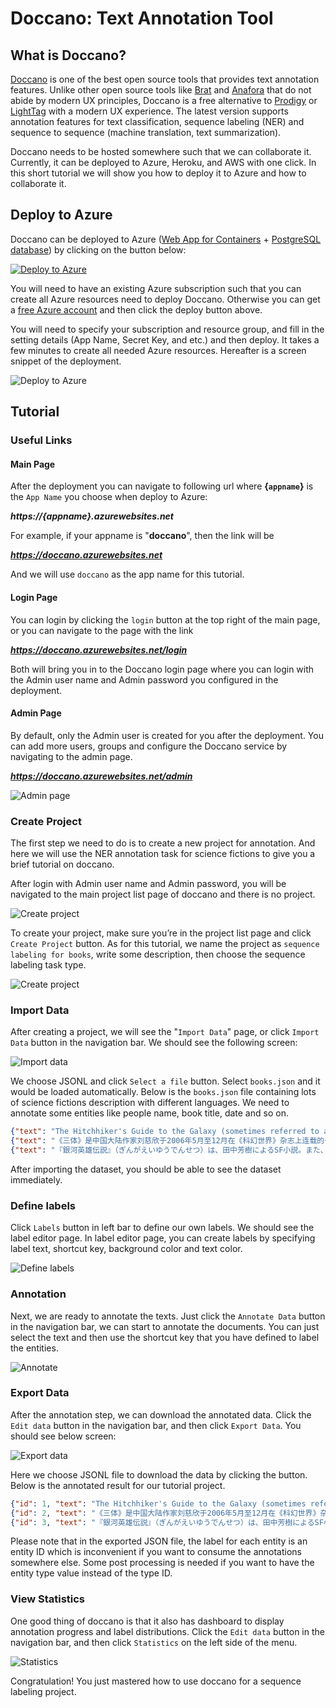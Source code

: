 <!--
Copyright (c) Microsoft Corporation. All rights reserved.
Licensed under the MIT License.
-->

# Doccano: Text Annotation Tool

## What is Doccano?

[Doccano](https://github.com/chakki-works/doccano) is one of the best open source tools that provides text annotation features. Unlike other open source tools like [Brat](https://brat.nlplab.org/) and [Anafora](https://github.com/weitechen/anafora) that do not abide by modern UX principles, Doccano is a free alternative to [Prodigy](https://prodi.gy/) or [LightTag](https://www.lighttag.io/) with a modern UX experience. The latest version supports annotation features for text classification, sequence labeling (NER) and sequence to sequence (machine translation, text summarization).

Doccano needs to be hosted somewhere such that we can collaborate it. Currently, it can be deployed to Azure, Heroku, and AWS with one click. In this short tutorial we will show you how to deploy it to Azure and how to collaborate it.

## Deploy to Azure

Doccano can be deployed to Azure ([Web App for Containers](https://azure.microsoft.com/en-us/services/app-service/containers/) +
[PostgreSQL database](https://azure.microsoft.com/en-us/services/postgresql/)) by clicking on the button below:

[![Deploy to Azure](https://azuredeploy.net/deploybutton.svg)](https://portal.azure.com/#create/Microsoft.Template/uri/https%3A%2F%2Fraw.githubusercontent.com%2Fchakki-works%2Fdoccano%2Fmaster%2Fazuredeploy.json)

You will need to have an existing Azure subscription such that you can create all Azure resources need to deploy Doccano. Otherwise you can get a [free Azure account](https://azure.microsoft.com/en-us/offers/ms-azr-0044p/?WT.mc_id=medium-blog-abornst) and then click the deploy button above.

You will need to specify your subscription and resource group, and fill in the setting details (App Name, Secret Key, and etc.) and then deploy. It takes a few minutes to create all needed Azure resources. Hereafter is a screen snippet of the deployment. 

![Deploy to Azure](./media/deploy_to_azure.jpg)

## Tutorial

### Useful Links

#### Main Page

After the deployment you can navigate to following url where **{`appname`}** is the `App Name` you choose when deploy to Azure:

_**https://{appname}.azurewebsites.net**_

For example, if your appname is "**doccano**", then the link will be

_**https://doccano.azurewebsites.net**_

And we will use `doccano` as the app name for this tutorial.

#### Login Page

You can login by clicking the `login` button at the top right of the main page, or you can navigate to the page with the link

_**https://doccano.azurewebsites.net/login**_

Both will bring you in to the Doccano login page where you can login with the Admin user name and Admin password you configured in the deployment. 

#### Admin Page

By default, only the Admin user is created for you after the deployment. You can add more users, groups and configure the Doccano service by navigating to the admin page.

_**https://doccano.azurewebsites.net/admin**_

![Admin page](./media/admin_page.jpg)

### Create Project

The first step we need to do is to create a new project for annotation. And here we will use the NER annotation task for science fictions to give you a brief tutorial on doccano. 

After login with Admin user name and Admin password, you will be navigated to the main project list page of doccano and there is no project. 

![Create project](./media/project_list.jpg)

To create your project, make sure you’re in the project list page and click `Create Project` button. As for this tutorial, we name the project as `sequence labeling for books`, write some description, then choose the sequence labeling task type.

![Create project](./media/create_project.jpg)

### Import Data

After creating a project, we will see the "`Import Data`" page, or click `Import Data` button in the navigation bar. We should see the following screen:

![Import data](./media/import_data.jpg)

We choose JSONL and click `Select a file` button. Select `books.json` and it would be loaded automatically. Below is the `books.json` file containing lots of science fictions description with different languages. We need to annotate some entities like people name, book title, date and so on. 

```json
{"text": "The Hitchhiker's Guide to the Galaxy (sometimes referred to as HG2G, HHGTTGor H2G2) is a comedy science fiction series created by Douglas Adams. Originally a radio comedy broadcast on BBC Radio 4 in 1978, it was later adapted to other formats, including stage shows, novels, comic books, a 1981 TV series, a 1984 video game, and 2005 feature film."}
{"text": "《三体》是中国大陆作家刘慈欣于2006年5月至12月在《科幻世界》杂志上连载的一部长篇科幻小说，出版后成为中国大陆最畅销的科幻长篇小说之一。2008年，该书的单行本由重庆出版社出版。本书是三体系列（系列原名为：地球往事三部曲）的第一部，该系列的第二部《三体II：黑暗森林》已经于2008年5月出版。2010年11月，第三部《三体III：死神永生》出版发行。 2011年，“地球往事三部曲”在台湾陆续出版。小说的英文版获得美国科幻奇幻作家协会2014年度“星云奖”提名，并荣获2015年雨果奖最佳小说奖。"}
{"text": "『銀河英雄伝説』（ぎんがえいゆうでんせつ）は、田中芳樹によるSF小説。また、これを原作とするアニメ、漫画、コンピュータゲーム、朗読、オーディオブック等の関連作品。略称は『銀英伝』（ぎんえいでん）。原作は累計発行部数が1500万部を超えるベストセラー小説である。1982年から2009年6月までに複数の版で刊行され、発行部数を伸ばし続けている。"}
```

After importing the dataset, you should be able to see the dataset immediately. 

### Define labels

Click `Labels` button in left bar to define our own labels. We should see the label editor page. In label editor page, you can create labels by specifying label text, shortcut key, background color and text color.

![Define labels](./media/define_labels.jpg)

### Annotation

Next, we are ready to annotate the texts. Just click the `Annotate Data` button in the navigation bar, we can start to annotate the documents. You can just select the text and then use the shortcut key that you have defined to label the entities. 

![Annotate](./media/annotate.jpg)

### Export Data

After the annotation step, we can download the annotated data. Click the `Edit data` button in the navigation bar, and then click `Export Data`. You should see below screen:

![Export data](./media/export_data.jpg)

Here we choose JSONL file to download the data by clicking the button. Below is the annotated result for our tutorial project.

```json
{"id": 1, "text": "The Hitchhiker's Guide to the Galaxy (sometimes referred to as HG2G, HHGTTGor H2G2) is a comedy science fiction series created by Douglas Adams. Originally a radio comedy broadcast on BBC Radio 4 in 1978, it was later adapted to other formats, including stage shows, novels, comic books, a 1981 TV series, a 1984 video game, and 2005 feature film.", "annotations": [{"label": 2, "start_offset": 0, "end_offset": 36, "user": 1}, {"label": 2, "start_offset": 63, "end_offset": 67, "user": 1}, {"label": 2, "start_offset": 69, "end_offset": 82, "user": 1}, {"label": 5, "start_offset": 89, "end_offset": 111, "user": 1}, {"label": 1, "start_offset": 130, "end_offset": 143, "user": 1}, {"label": 5, "start_offset": 158, "end_offset": 180, "user": 1}, {"label": 6, "start_offset": 184, "end_offset": 195, "user": 1}, {"label": 3, "start_offset": 199, "end_offset": 203, "user": 1}, {"label": 5, "start_offset": 254, "end_offset": 265, "user": 1}, {"label": 5, "start_offset": 267, "end_offset": 273, "user": 1}, {"label": 5, "start_offset": 275, "end_offset": 286, "user": 1}, {"label": 3, "start_offset": 290, "end_offset": 294, "user": 1}, {"label": 5, "start_offset": 295, "end_offset": 304, "user": 1}, {"label": 3, "start_offset": 308, "end_offset": 312, "user": 1}, {"label": 5, "start_offset": 313, "end_offset": 323, "user": 1}, {"label": 3, "start_offset": 329, "end_offset": 333, "user": 1}, {"label": 5, "start_offset": 334, "end_offset": 346, "user": 1}], "meta": {}, "annotation_approver": "admin"}
{"id": 2, "text": "《三体》是中国大陆作家刘慈欣于2006年5月至12月在《科幻世界》杂志上连载的一部长篇科幻小说，出版后成为中国大陆最畅销的科幻长篇小说之一。2008年，该书的单行本由重庆出版社出版。本书是三体系列（系列原名为：地球往事三部曲）的第一部，该系列的第二部《三体II：黑暗森林》已经于2008年5月出版。2010年11月，第三部《三体III：死神永生》出版发行。 2011年，“地球往事三部曲”在台湾陆续出版。小说的英文版获得美国科幻奇幻作家协会2014年度“星云奖”提名，并荣获2015年雨果奖最佳小说奖。", "annotations": [{"label": 2, "start_offset": 1, "end_offset": 3, "user": 1}, {"label": 4, "start_offset": 5, "end_offset": 9, "user": 1}, {"label": 1, "start_offset": 11, "end_offset": 14, "user": 1}, {"label": 3, "start_offset": 15, "end_offset": 26, "user": 1}, {"label": 2, "start_offset": 28, "end_offset": 32, "user": 1}, {"label": 5, "start_offset": 41, "end_offset": 47, "user": 1}, {"label": 4, "start_offset": 53, "end_offset": 57, "user": 1}, {"label": 5, "start_offset": 61, "end_offset": 67, "user": 1}, {"label": 3, "start_offset": 70, "end_offset": 74, "user": 1}, {"label": 6, "start_offset": 83, "end_offset": 88, "user": 1}, {"label": 2, "start_offset": 105, "end_offset": 112, "user": 1}, {"label": 2, "start_offset": 94, "end_offset": 98, "user": 1}, {"label": 2, "start_offset": 126, "end_offset": 135, "user": 1}, {"label": 3, "start_offset": 139, "end_offset": 146, "user": 1}, {"label": 3, "start_offset": 149, "end_offset": 157, "user": 1}, {"label": 2, "start_offset": 162, "end_offset": 172, "user": 1}, {"label": 3, "start_offset": 179, "end_offset": 184, "user": 1}, {"label": 2, "start_offset": 186, "end_offset": 193, "user": 1}, {"label": 4, "start_offset": 195, "end_offset": 197, "user": 1}, {"label": 5, "start_offset": 202, "end_offset": 204, "user": 1}, {"label": 6, "start_offset": 210, "end_offset": 220, "user": 1}, {"label": 3, "start_offset": 220, "end_offset": 225, "user": 1}, {"label": 6, "start_offset": 227, "end_offset": 230, "user": 1}, {"label": 3, "start_offset": 237, "end_offset": 242, "user": 1}, {"label": 6, "start_offset": 242, "end_offset": 245, "user": 1}], "meta": {}, "annotation_approver": "admin"}
{"id": 3, "text": "『銀河英雄伝説』（ぎんがえいゆうでんせつ）は、田中芳樹によるSF小説。また、これを原作とするアニメ、漫画、コンピュータゲーム、朗読、オーディオブック等の関連作品。略称は『銀英伝』（ぎんえいでん）。原作は累計発行部数が1500万部を超えるベストセラー小説である。1982年から2009年6月までに複数の版で刊行され、発行部数を伸ばし続けている。", "annotations": [{"label": 2, "start_offset": 1, "end_offset": 7, "user": 1}, {"label": 1, "start_offset": 23, "end_offset": 30, "user": 1}, {"label": 5, "start_offset": 30, "end_offset": 34, "user": 1}, {"label": 2, "start_offset": 85, "end_offset": 88, "user": 1}, {"label": 5, "start_offset": 50, "end_offset": 52, "user": 1}, {"label": 5, "start_offset": 63, "end_offset": 65, "user": 1}, {"label": 3, "start_offset": 130, "end_offset": 135, "user": 1}, {"label": 3, "start_offset": 137, "end_offset": 144, "user": 1}], "meta": {}, "annotation_approver": "admin"}
```

Please note that in the exported JSON file, the label for each entity is an entity ID which is inconvenient if you want to consume the annotations somewhere else. Some post processing is needed if you want to have the entity type value instead of the type ID.

### View Statistics

One good thing of doccano is that it also has dashboard to display annotation progress and label distributions. Click the `Edit data` button in the navigation bar, and then click `Statistics` on the left side of the menu.

![Statistics](./media/statistic.jpg)

Congratulation! You just mastered how to use doccano for a sequence labeling project.
